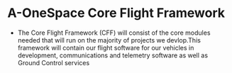 # A-OneSpace Core Flight Framework


* The Core Flight Framework (CFF) will consist of the core modules needed that will run on the majority of projects we devlop.This framework will contain our flight software for our vehicles in development, communications and telemetry software as well as Ground Control services